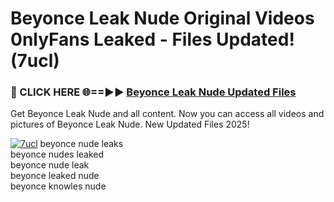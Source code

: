 # Beyonce Leak Nude Original Videos 0nlyFans Leaked - Files Updated! (7ucl)

<h3>🔴 CLICK HERE 🌐==►► <a href="https://tinyurl.com/yc6ubb5a" rel="nofollow">Beyonce Leak Nude Updated Files</a></h3>

Get Beyonce Leak Nude and all content. Now you can access all videos and pictures of Beyonce Leak Nude. New Updated Files 2025!

[![7ucl](https://i.imgur.com/7eu0CRL.gif)](https://tinyurl.com/yc6ubb5a)
beyonce nude leaks<br>
beyonce nudes leaked<br>
beyonce nude leak<br>
beyonce leaked nude<br>
beyonce knowles nude